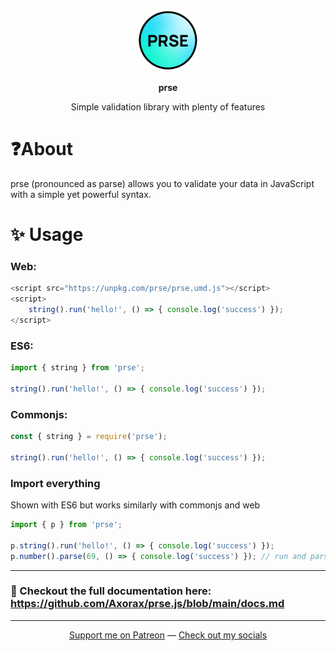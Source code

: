 <p align="center"><img src="https://github.com/Axorax/prse.js/raw/main/prse.png" width="100" height="100"></p>

<p align="center"><strong>prse</strong></p>
<p align="center">Simple validation library with plenty of features</p>

# ❓About

prse (pronounced as parse) allows you to validate your data in JavaScript with a simple yet powerful syntax.

# ✨ Usage

### Web:

```js
<script src="https://unpkg.com/prse/prse.umd.js"></script>
<script>
	string().run('hello!', () => { console.log('success') });
</script>
```

### ES6:

```js
import { string } from 'prse';

string().run('hello!', () => { console.log('success') });
```

### Commonjs:

```js
const { string } = require('prse');

string().run('hello!', () => { console.log('success') });
```

### Import everything

Shown with ES6 but works similarly with commonjs and web

```js
import { p } from 'prse';

p.string().run('hello!', () => { console.log('success') });
p.number().parse(69, () => { console.log('success') }); // run and parse are same, you can use either
```

---

### 📖 Checkout the full documentation here: https://github.com/Axorax/prse.js/blob/main/docs.md

---

<p align="center"><a href="https://www.patreon.com/axorax">Support me on Patreon</a> — <a href="https://github.com/axorax/socials">Check out my socials</a></p>

